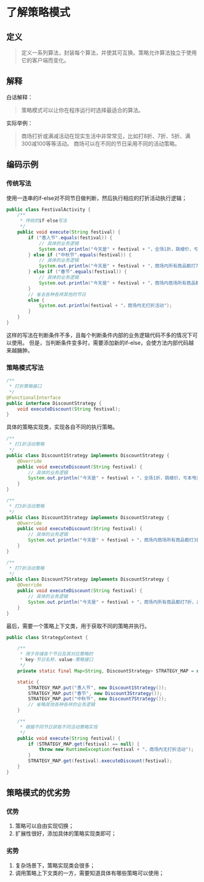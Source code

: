 # 了解策略模式
## 定义
> 定义一系列算法，封装每个算法，并使其可互换。策略允许算法独立于使用它的客户端而变化。
## 解释
白话解释：
> 策略模式可以让你在程序运行时选择最适合的算法。

实际举例：
> 商场打折或满减活动在现实生活中非常常见，比如打8折、7折、5折、满300减100等等活动。
> 商场可以在不同的节日采用不同的活动策略。

## 编码示例 
### 传统写法
使用一连串的if-else对不同节日做判断，然后执行相应的打折活动执行逻辑；
```java
public class FestivalActivity {
    /**
     * 传统的if-else写法
     */
    public void execute(String festival) {
        if ("愚人节".equals(festival)) {
            // 具体的业务逻辑
            System.out.println("今天是" + festival + "，全场1折，跳楼价，亏本甩卖啦！");
        } else if ("中秋节".equals(festival)) {
            // 具体的业务逻辑
            System.out.println("今天是" + festival + "，商场内所有商品都打7折，速来抢购！");
        } else if ("春节".equals(festival)) {
            // 具体的业务逻辑
            System.out.println("今天是" + festival + "，商场内商场所有商品都打3折，手慢无！");
        }
        // 省去各种各样其他的节日
        else {
            System.out.println(festival + "，商场内无打折活动");
        }
    }
}
```
这样的写法在判断条件不多，且每个判断条件内部的业务逻辑代码不多的情况下可以使用。
但是，当判断条件变多时，需要添加新的if-else，会使方法内部代码越来越臃肿。

### 策略模式写法

```java
/**
 * 打折策略接口
 */
@FunctionalInterface
public interface DiscountStrategy {
    void executeDiscount(String festival);
}
```
具体的策略实现类，实现各自不同的执行策略。
```java
/**
 * 打1折活动策略
 */
public class Discount1Strategy implements DiscountStrategy {
    @Override
    public void executeDiscount(String festival) {
        // 具体的业务逻辑
        System.out.println("今天是" + festival + "，全场1折，跳楼价，亏本甩卖啦！");
    }
}

/**
 * 打3折活动策略
 */
public class Discount3Strategy implements DiscountStrategy {
    @Override
    public void executeDiscount(String festival) {
        // 具体的业务逻辑
        System.out.println("今天是" + festival + "，商场内商场所有商品都打3折，手慢无！");
    }
}

/**
 * 打7折活动策略
 */
public class Discount7Strategy implements DiscountStrategy {
    @Override
    public void executeDiscount(String festival) {
        // 具体的业务逻辑
        System.out.println("今天是" + festival + "，商场内所有商品都打7折，速来抢购！");
    }
}
```
最后，需要一个策略上下文类，用于获取不同的策略并执行。
```java
public class StrategyContext {

    /**
     * 用于存储各个节日及其对应策略的
     * key-节日名称，value-策略接口
     */
    private static final Map<String, DiscountStrategy> STRATEGY_MAP = new HashMap<>();

    static {
        STRATEGY_MAP.put("愚人节", new Discount1Strategy());
        STRATEGY_MAP.put("春节", new Discount3Strategy());
        STRATEGY_MAP.put("中秋节", new Discount7Strategy());
        // 省略其他各种各样的业务逻辑
    }

    /**
     * 根据不同节日获取不同活动策略实现
     */
    public void execute(String festival) {
        if (STRATEGY_MAP.get(festival) == null) {
            throw new RuntimeException(festival + "，商场内无打折活动");
        }
        STRATEGY_MAP.get(festival).executeDiscount(festival);
    }
}
```

## 策略模式的优劣势
### 优势
1. 策略可以自由实现切换；
2. 扩展性很好，添加具体的策略实现类即可；

### 劣势
1. 复杂场景下，策略实现类会很多；
2. 调用策略上下文类的一方，需要知道具体有哪些策略可以使用；

